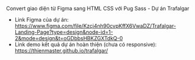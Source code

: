 Convert giao diện từ Figma sang HTML CSS với Pug Sass - Dự án Trafalgar
- Link Figma của dự án: https://www.figma.com/file/Kzcj4nh90cvpKffX6VwaDZ/Trafalgar-Landing-Page?type=design&node-id=1-2&mode=design&t=oGDbbsHBKZGXTdkQ-0
- Link demo kết quả dự án hoàn thiện (chưa có responsive): https://thienmaster.github.io/trafalgar/
